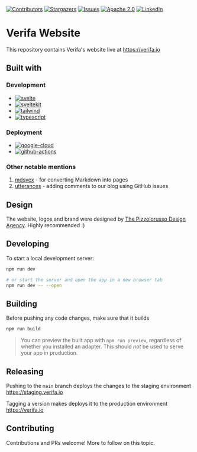 [![Contributors][contributors-shield]][contributors-url]
[![Stargazers][stars-shield]][stars-url]
[![Issues][issues-shield]][issues-url]
[![Apache 2.0][license-shield]][license-url]
[![LinkedIn][linkedin-shield]][linkedin-url]

# Verifa Website

This repository contains Verifa's website live at <https://verifa.io>

## Built with

### Development

* [![svelte][svelte-shield]][svelte-url]
* [![sveltekit][sveltekit-shield]][sveltekit-url]
* [![tailwind][tailwind-shield]][tailwind-url]
* [![typescript][typescript-shield]][typescript-url]

### Deployment

* [![google-cloud][google-cloud-shield]][google-cloud-url]
* [![github-actions][github-actions-shield]][github-actions-url]

### Other notable mentions

1. [mdsvex](https://mdsvex.pngwn.io/) - for converting Markdown into pages
2. [utterances](https://utteranc.es/) - adding comments to our blog using GitHub issues

## Design

The website, logos and brand were designed by [The Pizzolorusso Design Agency](https://pizzolorusso.com/about).
Highly recommended :)

## Developing

To start a local development server:

```bash
npm run dev

# or start the server and open the app in a new browser tab
npm run dev -- --open
```

## Building

Before pushing any code changes, make sure that it builds

```bash
npm run build
```

> You can preview the built app with `npm run preview`, regardless of whether you installed an adapter. This should _not_ be used to serve your app in production.

## Releasing

Pushing to the `main` branch deploys the changes to the staging environment <https://staging.verifa.io>

Tagging a version makes deploys it to the production environment <https://verifa.io>

## Contributing

Contributions and PRs welcome! More to follow on this topic.

<!-- MARKDOWN LINKS & IMAGES -->
<!-- https://www.markdownguide.org/basic-syntax/#reference-style-links -->
[contributors-shield]: https://img.shields.io/github/contributors/verifa/website.svg?style=for-the-badge
[contributors-url]: https://github.com/verifa/website/graphs/contributors
[stars-shield]: https://img.shields.io/github/stars/verifa/website.svg?style=for-the-badge
[stars-url]: https://github.com/verifa/website/stargazers
[issues-shield]: https://img.shields.io/github/issues/verifa/website.svg?style=for-the-badge
[issues-url]: https://github.com/verifa/website/issues
[license-shield]: https://img.shields.io/github/license/verifa/website.svg?style=for-the-badge
[license-url]: https://github.com/verifa/website/blob/master/LICENSE.txt
[linkedin-shield]: https://img.shields.io/badge/-LinkedIn-black.svg?style=for-the-badge&logo=linkedin&colorB=555
[linkedin-url]: https://www.linkedin.com/company/verifa
<!-- STACK -->
[svelte-shield]: https://img.shields.io/badge/Svelte-4A4A55?style=for-the-badge&logo=svelte&logoColor=FF3E00
[svelte-url]: https://svelte.dev
[sveltekit-shield]: https://img.shields.io/badge/SvelteKit-FF3E00?style=for-the-badge&logo=Svelte&logoColor=white
[sveltekit-url]: https://kit.svelte.dev/
[tailwind-shield]: https://img.shields.io/badge/Tailwind_CSS-38B2AC?style=for-the-badge&logo=tailwind-css&logoColor=white
[tailwind-url]: https://tailwindcss.com/
[typescript-shield]: https://img.shields.io/badge/TypeScript-007ACC?style=for-the-badge&logo=typescript&logoColor=white
[typescript-url]: https://www.typescriptlang.org/
[google-cloud-shield]: https://img.shields.io/badge/Google_Cloud-4285F4?style=for-the-badge&logo=google-cloud&logoColor=white
[google-cloud-url]: https://cloud.google.com/
[github-actions-shield]: https://img.shields.io/badge/GitHub_Actions-2088FF?style=for-the-badge&logo=github-actions&logoColor=white
[github-actions-url]: https://github.com/features/actions

